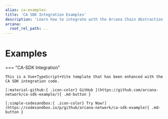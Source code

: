 ```yaml
---
alias: ca-examples
title: 'CA SDK Integration Examples'
description: 'Learn how to integrate with the Arcana Chain Abstraction SDK and enable unified balance for dApp users.'
arcana:
  root_rel_path: ..
---
```


# Examples

=== "CA-SDK Integration"

    This is a Vue+TypeScript+Vite template that has been enhanced with the CA SDK integration code.

    [:material-github:{ .icon-color} GitHub ](https://github.com/arcana-network/ca-sdk-example/){ .md-button }
    
    [:simple-codesandbox:{ .icon-color} Try Now!](https://codesandbox.io/p/github/arcana-network/ca-sdk-example){ .md-button }